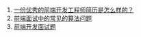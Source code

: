 1. [ 一份优秀的前端开发工程师简历是怎么样的？](https://www.zhihu.com/question/23150301/answer/88400359?utm_source=pocket_saves)
2. [前端面试中的常见的算法问题](https://juejin.cn/post/6844903448316477448?utm_source=pocket_saves)
3. [前端开发面试题](https://github.com/markyun/My-blog/tree/master/Front-end-Developer-Questions/Questions-and-Answers?utm_source=pocket_saves)
